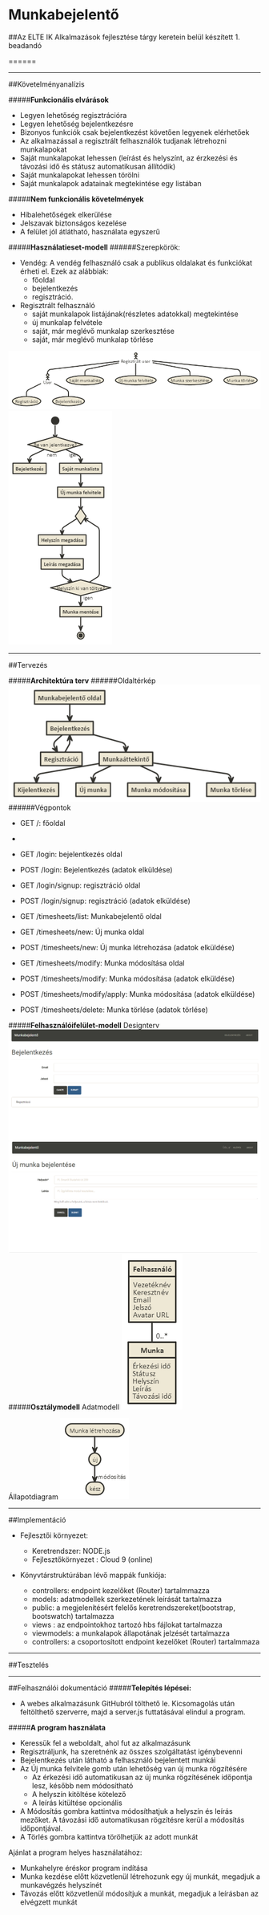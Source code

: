 # Munkabejelentő
##Az ELTE IK Alkalmazások fejlesztése tárgy keretein belül készített 1. beadandó

======

______
##Követelményanalízis

#####**Funkcionális elvárások**
- Legyen lehetőség regisztrációra
- Legyen lehetőség bejelentkezésre
- Bizonyos funkciók csak bejelentkezést követően legyenek elérhetőek
- Az alkalmazással a regisztrált felhasználók tudjanak létrehozni munkalapokat
- Saját munkalapokat lehessen  (leírást és helyszínt, az érzkezési és távozási idő és státusz automatikusan állítódik)
- Saját munkalapokat lehessen törölni
- Saját munkalapok adatainak megtekintése egy listában

#####**Nem funkcionális követelmények**
- Hibalehetőségek elkerülése
- Jelszavak biztonságos kezelése
- A felület jól átlátható, használata egyszerű

#####**Használatieset-modell**
######Szerepkörök:
- Vendég: A vendég felhasználó csak a publikus oldalakat és funkciókat érheti el.
Ezek az alábbiak:
  - főoldal
  - bejelentkezés
  - regisztráció.
- Regisztrált felhasználó
  - saját munkalapok listájának(részletes adatokkal) megtekintése 
  - új munkalap felvétele
  - saját, már meglévő munkalap szerkesztése
  - saját, már meglévő munkalap törlése

![Használati eset diagram](docs/images/hasznalati_eset_diagram.png)
![Új munka felvitelének pontos menete](docs/images/folyamatleiras.png)

______
##Tervezés

#####**Architektúra terv**
######Oldaltérkép
![](docs/images/oldalterkep.png)
######Végpontok

- GET  /: főoldal
- 
- GET  /login: bejelentkezés oldal
- POST /login: Bejelentkezés (adatok elküldése)
- GET  /login/signup: regisztráció oldal
- POST /login/signup: regisztráció (adatok elküldése)

- GET  /timesheets/list: Munkabejelentő oldal
- GET  /timesheets/new: Új munka oldal
- POST /timesheets/new: Új munka létrehozása (adatok elküldése)
- GET  /timesheets/modify: Munka módosítása oldal
- POST /timesheets/modify: Munka módosítása (adatok elküldése)
- POST /timesheets/modify/apply: Munka módosítása (adatok elküldése)
- POST /timesheets/delete: Munka törlése (adatok törlése)

#####**Felhasználóifelület-modell**
Designterv
![](docs/images/design1.png)
![](docs/images/design2.png)
#####**Osztálymodell**
Adatmodell
![](docs/images/adatmodell.png)

Állapotdiagram
![](docs/images/allapotdiagramm.png)

______
##Implementáció

- Fejlesztői környezet:
  - Keretrendszer: NODE.js
  - Fejlesztőkörnyezet : Cloud 9 (online)
  
- Könyvtárstruktúrában lévő mappák funkiója:
  - controllers: endpoint kezelőket (Router) tartalmmazza
  - models: adatmodellek szerkezetének leírását tartalmazza
  - public: a megjelenítésért felelős keretrendszereket(bootstrap, bootswatch) tartalmazza 
  - views : az endpointokhoz tartozó hbs fájlokat tartalmazza
  - viewmodels: a munkalapok állapotának jelzését tartalmazza
  - controllers: a csoportosított endpoint kezelőket (Router) tartalmmaza

______
##Tesztelés
______
##Felhasználói dokumentáció
#####**Telepítés lépései:**
- A webes alkalmazásunk GitHubról tölthető le. Kicsomagolás után feltölthető szerverre, majd a server.js futtatásával elindul a program.

#####**A program használata**
- Keressük fel a weboldalt, ahol fut az alkalmazásunk
- Regisztráljunk, ha szeretnénk az összes szolgáltatást igénybevenni
- Bejelentkezés után látható a felhasználó bejelentett munkái
- Az Új munka felvitele gomb után lehetőség van új munka rögzítésére
  - Az érkezési idő automatikusan az új munka rögzítésének időpontja lesz, később nem módosítható
  - A helyszín kitöltése kötelező
  - A leírás kitültése opcionális
- A Módosítás gombra kattintva módosíthatjuk a helyszín és leírás mezőket. A távozási idő automatikusan rögzítésre kerül a módosítás időpontjával.
- A Törlés gombra kattintva törölhetjük az adott munkát

Ajánlat a program helyes használatához:
- Munkahelyre éréskor program indítása
- Munka kezdése előtt közvetlenül létrehozunk egy új munkát, megadjuk a munkavégzés helyszínét
- Távozás előtt közvetlenül módosítjuk a munkát, megadjuk a leírásban az elvégzett munkát